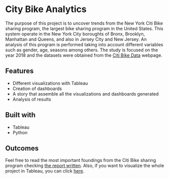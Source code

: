 # City Bike Analytics

The purpose of this project is to uncover trends from the New York Citi Bike sharing program, the largest bike sharing program in the United States. This system operate in the New York City boroughts of Bronx, Brooklyn, Manhattan and Queens, and also in Jersey City and New Jersey. An analysis of this program is performed taking into account different variables such as gender, age, seasons among others. The study is focused on the year 2018 and the datasets were obtained from the [Citi Bike Data](https://www.citibikenyc.com/system-data) webpage.

## Features

* Different visualizations with Tableau
* Creation of dashboards
* A story that assemble all the visualizations and dashboards generated
* Analysis of results

## Built with

* Tableau
* Python

## Outcomes

Feel free to read the most important foundings from the Citi Bike sharing program checking [the report written](Analysis.md).
Also, if you want to visualize the whole project in Tableau, you can click [here](https://public.tableau.com/profile/ivan.michel.velazquez#!/vizhome/CityNYCAnalysis/Historia1?publish=yes).
